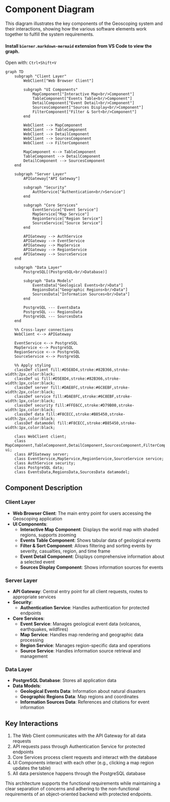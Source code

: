 # Component Diagram

This diagram illustrates the key components of the Geoscoping system and their interactions, showing how the various software elements work together to fulfill the system requirements.

#### Install `bierner.markdown-mermaid` extension from VS Code to view the graph.

Open with: `Ctrl+Shift+V`

```mermaid
graph TD
    subgraph "Client Layer"
        WebClient["Web Browser Client"]

        subgraph "UI Components"
            MapComponent["Interactive Map<br/>Component"]
            TableComponent["Events Table<br/>Component"]
            DetailComponent["Event Detail<br/>Component"]
            SourcesComponent["Sources Display<br/>Component"]
            FilterComponent["Filter & Sort<br/>Component"]
        end

        WebClient --> MapComponent
        WebClient --> TableComponent
        WebClient --> DetailComponent
        WebClient --> SourcesComponent
        WebClient --> FilterComponent

        MapComponent <--> TableComponent
        TableComponent --> DetailComponent
        DetailComponent --> SourcesComponent
    end

    subgraph "Server Layer"
        APIGateway["API Gateway"]

        subgraph "Security"
            AuthService["Authentication<br/>Service"]
        end

        subgraph "Core Services"
            EventService["Event Service"]
            MapService["Map Service"]
            RegionService["Region Service"]
            SourceService["Source Service"]
        end

        APIGateway --> AuthService
        APIGateway --> EventService
        APIGateway --> MapService
        APIGateway --> RegionService
        APIGateway --> SourceService
    end

    subgraph "Data Layer"
        PostgreSQL[(PostgreSQL<br/>Database)]

        subgraph "Data Models"
            EventsData["Geological Events<br/>Data"]
            RegionsData["Geographic Regions<br/>Data"]
            SourcesData["Information Sources<br/>Data"]
        end

        PostgreSQL --- EventsData
        PostgreSQL --- RegionsData
        PostgreSQL --- SourcesData
    end

    %% Cross-layer connections
    WebClient <--> APIGateway

    EventService <--> PostgreSQL
    MapService <--> PostgreSQL
    RegionService <--> PostgreSQL
    SourceService <--> PostgreSQL

    %% Apply styling
    classDef client fill:#D5E8D4,stroke:#82B366,stroke-width:2px,color:black;
    classDef ui fill:#D5E8D4,stroke:#82B366,stroke-width:1px,color:black;
    classDef server fill:#DAE8FC,stroke:#6C8EBF,stroke-width:2px,color:black;
    classDef service fill:#DAE8FC,stroke:#6C8EBF,stroke-width:1px,color:black;
    classDef security fill:#FFE6CC,stroke:#D79B00,stroke-width:1px,color:black;
    classDef data fill:#F8CECC,stroke:#B85450,stroke-width:2px,color:black;
    classDef datamodel fill:#F8CECC,stroke:#B85450,stroke-width:1px,color:black;

    class WebClient client;
    class MapComponent,TableComponent,DetailComponent,SourcesComponent,FilterComponent ui;
    class APIGateway server;
    class EventService,MapService,RegionService,SourceService service;
    class AuthService security;
    class PostgreSQL data;
    class EventsData,RegionsData,SourcesData datamodel;
```

## Component Description

### Client Layer

- **Web Browser Client**: The main entry point for users accessing the Geoscoping application
- **UI Components**:
  - **Interactive Map Component**: Displays the world map with shaded regions, supports zooming
  - **Events Table Component**: Shows tabular data of geological events
  - **Filter & Sort Component**: Allows filtering and sorting events by severity, casualties, region, and time frame
  - **Event Detail Component**: Displays comprehensive information about a selected event
  - **Sources Display Component**: Shows information sources for events

### Server Layer

- **API Gateway**: Central entry point for all client requests, routes to appropriate services
- **Security**:
  - **Authentication Service**: Handles authentication for protected endpoints
- **Core Services**:
  - **Event Service**: Manages geological event data (volcanos, earthquakes, wildfires)
  - **Map Service**: Handles map rendering and geographic data processing
  - **Region Service**: Manages region-specific data and operations
  - **Source Service**: Handles information source retrieval and management

### Data Layer

- **PostgreSQL Database**: Stores all application data
- **Data Models**:
  - **Geological Events Data**: Information about natural disasters
  - **Geographic Regions Data**: Map regions and coordinates
  - **Information Sources Data**: References and citations for event information

## Key Interactions

1. The Web Client communicates with the API Gateway for all data requests
2. API requests pass through Authentication Service for protected endpoints
3. Core Services process client requests and interact with the database
4. UI Components interact with each other (e.g., clicking a map region updates the table)
5. All data persistence happens through the PostgreSQL database

This architecture supports the functional requirements while maintaining a clear separation of concerns and adhering to the non-functional requirements of an object-oriented backend with protected endpoints.
